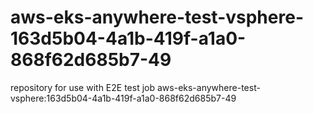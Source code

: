 # aws-eks-anywhere-test-vsphere-163d5b04-4a1b-419f-a1a0-868f62d685b7-49
repository for use with E2E test job aws-eks-anywhere-test-vsphere:163d5b04-4a1b-419f-a1a0-868f62d685b7-49
